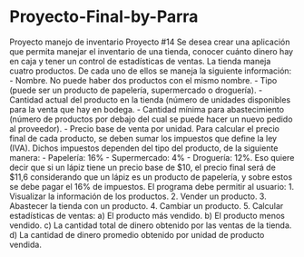 # Proyecto-Final-by-Parra
Proyecto manejo de inventario 
Proyecto #14 Se desea crear una aplicación que permita manejar el inventario de una tienda, conocer cuánto dinero hay en caja y tener un control de estadísticas de ventas. La tienda maneja cuatro productos. De cada uno de ellos se maneja la siguiente información: - Nombre. No puede haber dos productos con el mismo nombre. - Tipo (puede ser un producto de papelería, supermercado o droguería). - Cantidad actual del producto en la tienda (número de unidades disponibles para la venta que hay en bodega. - Cantidad mínima para abastecimiento (número de productos por debajo del cual se puede hacer un nuevo pedido al proveedor). - Precio base de venta por unidad. Para calcular el precio final de cada producto, se deben sumar los impuestos que define la ley (IVA). Dichos impuestos dependen del tipo del producto, de la siguiente manera: - Papelería: 16% - Supermercado: 4% - Droguería: 12%. Eso quiere decir que si un lápiz tiene un precio base de $10, el precio final será de $11,6 considerando que un lápiz es un producto de papelería, y sobre estos se debe pagar el 16% de impuestos. El programa debe permitir al usuario: 1. Visualizar la información de los productos. 2. Vender un producto. 3. Abastecer la tienda con un producto. 4. Cambiar un producto. 5. Calcular estadísticas de ventas: a) El producto más vendido. b) El producto menos vendido. c) La cantidad total de dinero obtenido por las ventas de la tienda. d) La cantidad de dinero promedio obtenido por unidad de producto vendida.  
